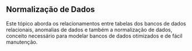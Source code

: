 ## Normalização de Dados

Este tópico aborda os relacionamentos entre tabelas dos bancos de dados relacionais, anomalias de dados e também a normalização de dados, conceito necessário para modelar bancos de dados otimizados e de fácil manutenção.

